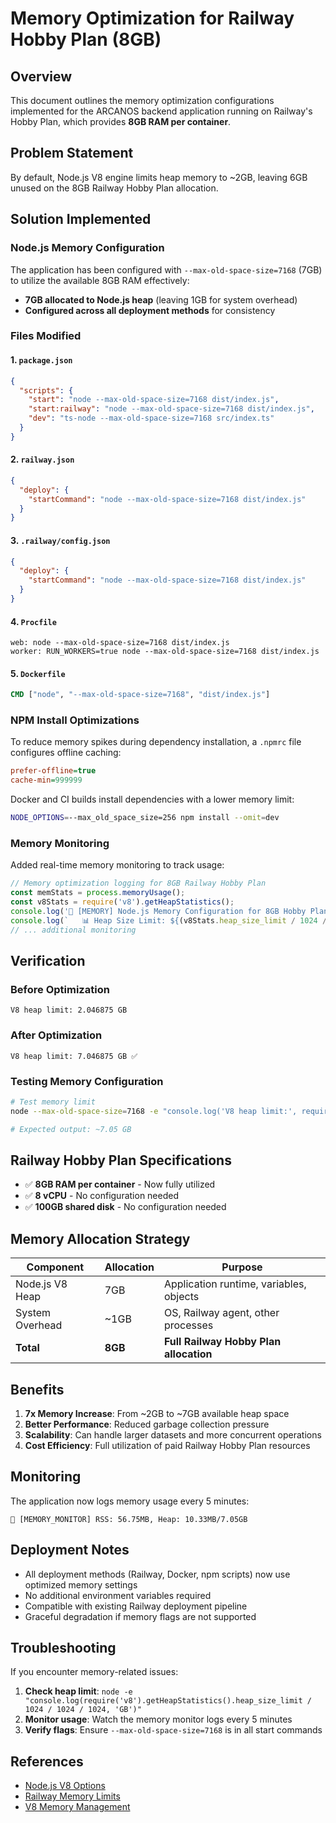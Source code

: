 # Memory Optimization for Railway Hobby Plan (8GB)

## Overview

This document outlines the memory optimization configurations implemented for the ARCANOS backend application running on Railway's Hobby Plan, which provides **8GB RAM per container**.

## Problem Statement

By default, Node.js V8 engine limits heap memory to ~2GB, leaving 6GB unused on the 8GB Railway Hobby Plan allocation.

## Solution Implemented

### Node.js Memory Configuration

The application has been configured with `--max-old-space-size=7168` (7GB) to utilize the available 8GB RAM effectively:

- **7GB allocated to Node.js heap** (leaving 1GB for system overhead)
- **Configured across all deployment methods** for consistency

### Files Modified

#### 1. `package.json`
```json
{
  "scripts": {
    "start": "node --max-old-space-size=7168 dist/index.js",
    "start:railway": "node --max-old-space-size=7168 dist/index.js",
    "dev": "ts-node --max-old-space-size=7168 src/index.ts"
  }
}
```

#### 2. `railway.json`
```json
{
  "deploy": {
    "startCommand": "node --max-old-space-size=7168 dist/index.js"
  }
}
```

#### 3. `.railway/config.json`
```json
{
  "deploy": {
    "startCommand": "node --max-old-space-size=7168 dist/index.js"
  }
}
```

#### 4. `Procfile`
```
web: node --max-old-space-size=7168 dist/index.js
worker: RUN_WORKERS=true node --max-old-space-size=7168 dist/index.js
```

#### 5. `Dockerfile`
```dockerfile
CMD ["node", "--max-old-space-size=7168", "dist/index.js"]
```

### NPM Install Optimizations

To reduce memory spikes during dependency installation, a `.npmrc` file configures offline caching:

```ini
prefer-offline=true
cache-min=999999
```

Docker and CI builds install dependencies with a lower memory limit:

```bash
NODE_OPTIONS=--max_old_space_size=256 npm install --omit=dev
```

### Memory Monitoring

Added real-time memory monitoring to track usage:

```typescript
// Memory optimization logging for 8GB Railway Hobby Plan
const memStats = process.memoryUsage();
const v8Stats = require('v8').getHeapStatistics();
console.log('🧠 [MEMORY] Node.js Memory Configuration for 8GB Hobby Plan:');
console.log(`   📊 Heap Size Limit: ${(v8Stats.heap_size_limit / 1024 / 1024 / 1024).toFixed(2)} GB`);
// ... additional monitoring
```

## Verification

### Before Optimization
```
V8 heap limit: 2.046875 GB
```

### After Optimization
```
V8 heap limit: 7.046875 GB ✅
```

### Testing Memory Configuration
```bash
# Test memory limit
node --max-old-space-size=7168 -e "console.log('V8 heap limit:', require('v8').getHeapStatistics().heap_size_limit / 1024 / 1024 / 1024, 'GB')"

# Expected output: ~7.05 GB
```

## Railway Hobby Plan Specifications

- ✅ **8GB RAM per container** - Now fully utilized
- ✅ **8 vCPU** - No configuration needed
- ✅ **100GB shared disk** - No configuration needed

## Memory Allocation Strategy

| Component | Allocation | Purpose |
|-----------|------------|---------|
| Node.js V8 Heap | 7GB | Application runtime, variables, objects |
| System Overhead | ~1GB | OS, Railway agent, other processes |
| **Total** | **8GB** | **Full Railway Hobby Plan allocation** |

## Benefits

1. **7x Memory Increase**: From ~2GB to ~7GB available heap space
2. **Better Performance**: Reduced garbage collection pressure
3. **Scalability**: Can handle larger datasets and more concurrent operations
4. **Cost Efficiency**: Full utilization of paid Railway Hobby Plan resources

## Monitoring

The application now logs memory usage every 5 minutes:
```
🧠 [MEMORY_MONITOR] RSS: 56.75MB, Heap: 10.33MB/7.05GB
```

## Deployment Notes

- All deployment methods (Railway, Docker, npm scripts) now use optimized memory settings
- No additional environment variables required
- Compatible with existing Railway deployment pipeline
- Graceful degradation if memory flags are not supported

## Troubleshooting

If you encounter memory-related issues:

1. **Check heap limit**: `node -e "console.log(require('v8').getHeapStatistics().heap_size_limit / 1024 / 1024 / 1024, 'GB')"`
2. **Monitor usage**: Watch the memory monitor logs every 5 minutes
3. **Verify flags**: Ensure `--max-old-space-size=7168` is in all start commands

## References

- [Node.js V8 Options](https://nodejs.org/api/cli.html#cli_max_old_space_size_size_in_megabytes)
- [Railway Memory Limits](https://docs.railway.app/reference/plans#hobby)
- [V8 Memory Management](https://v8.dev/blog/memory)